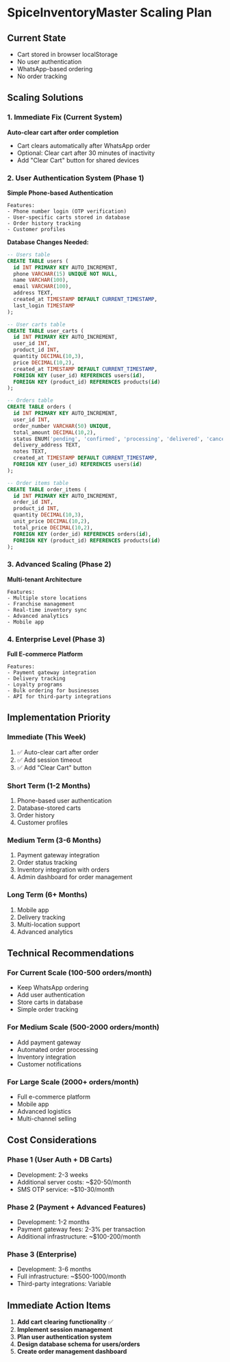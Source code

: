 # SpiceInventoryMaster Scaling Plan

## Current State
- Cart stored in browser localStorage
- No user authentication
- WhatsApp-based ordering
- No order tracking

## Scaling Solutions

### 1. Immediate Fix (Current System)
**Auto-clear cart after order completion**
- Cart clears automatically after WhatsApp order
- Optional: Clear cart after 30 minutes of inactivity
- Add "Clear Cart" button for shared devices

### 2. User Authentication System (Phase 1)
**Simple Phone-based Authentication**
```
Features:
- Phone number login (OTP verification)
- User-specific carts stored in database
- Order history tracking
- Customer profiles
```

**Database Changes Needed:**
```sql
-- Users table
CREATE TABLE users (
  id INT PRIMARY KEY AUTO_INCREMENT,
  phone VARCHAR(15) UNIQUE NOT NULL,
  name VARCHAR(100),
  email VARCHAR(100),
  address TEXT,
  created_at TIMESTAMP DEFAULT CURRENT_TIMESTAMP,
  last_login TIMESTAMP
);

-- User carts table
CREATE TABLE user_carts (
  id INT PRIMARY KEY AUTO_INCREMENT,
  user_id INT,
  product_id INT,
  quantity DECIMAL(10,3),
  price DECIMAL(10,2),
  created_at TIMESTAMP DEFAULT CURRENT_TIMESTAMP,
  FOREIGN KEY (user_id) REFERENCES users(id),
  FOREIGN KEY (product_id) REFERENCES products(id)
);

-- Orders table
CREATE TABLE orders (
  id INT PRIMARY KEY AUTO_INCREMENT,
  user_id INT,
  order_number VARCHAR(50) UNIQUE,
  total_amount DECIMAL(10,2),
  status ENUM('pending', 'confirmed', 'processing', 'delivered', 'cancelled'),
  delivery_address TEXT,
  notes TEXT,
  created_at TIMESTAMP DEFAULT CURRENT_TIMESTAMP,
  FOREIGN KEY (user_id) REFERENCES users(id)
);

-- Order items table
CREATE TABLE order_items (
  id INT PRIMARY KEY AUTO_INCREMENT,
  order_id INT,
  product_id INT,
  quantity DECIMAL(10,3),
  unit_price DECIMAL(10,2),
  total_price DECIMAL(10,2),
  FOREIGN KEY (order_id) REFERENCES orders(id),
  FOREIGN KEY (product_id) REFERENCES products(id)
);
```

### 3. Advanced Scaling (Phase 2)
**Multi-tenant Architecture**
```
Features:
- Multiple store locations
- Franchise management
- Real-time inventory sync
- Advanced analytics
- Mobile app
```

### 4. Enterprise Level (Phase 3)
**Full E-commerce Platform**
```
Features:
- Payment gateway integration
- Delivery tracking
- Loyalty programs
- Bulk ordering for businesses
- API for third-party integrations
```

## Implementation Priority

### Immediate (This Week)
1. ✅ Auto-clear cart after order
2. ✅ Add session timeout
3. ✅ Add "Clear Cart" button

### Short Term (1-2 Months)
1. Phone-based user authentication
2. Database-stored carts
3. Order history
4. Customer profiles

### Medium Term (3-6 Months)
1. Payment gateway integration
2. Order status tracking
3. Inventory integration with orders
4. Admin dashboard for order management

### Long Term (6+ Months)
1. Mobile app
2. Delivery tracking
3. Multi-location support
4. Advanced analytics

## Technical Recommendations

### For Current Scale (100-500 orders/month)
- Keep WhatsApp ordering
- Add user authentication
- Store carts in database
- Simple order tracking

### For Medium Scale (500-2000 orders/month)
- Add payment gateway
- Automated order processing
- Inventory integration
- Customer notifications

### For Large Scale (2000+ orders/month)
- Full e-commerce platform
- Mobile app
- Advanced logistics
- Multi-channel selling

## Cost Considerations

### Phase 1 (User Auth + DB Carts)
- Development: 2-3 weeks
- Additional server costs: ~$20-50/month
- SMS OTP service: ~$10-30/month

### Phase 2 (Payment + Advanced Features)
- Development: 1-2 months
- Payment gateway fees: 2-3% per transaction
- Additional infrastructure: ~$100-200/month

### Phase 3 (Enterprise)
- Development: 3-6 months
- Full infrastructure: ~$500-1000/month
- Third-party integrations: Variable

## Immediate Action Items

1. **Add cart clearing functionality** ✅
2. **Implement session management**
3. **Plan user authentication system**
4. **Design database schema for users/orders**
5. **Create order management dashboard**
